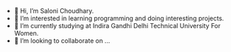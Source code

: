 - 👋 Hi, I’m Saloni Choudhary.
- 👀 I’m interested in learning programming and doing interesting projects.
- 🌱 I’m currently studying at Indira Gandhi Delhi Technical University For Women.
- 💞️ I’m looking to collaborate on ...

<!---
Saloni029/Saloni029 is a ✨ special ✨ repository because its `README.md` (this file) appears on your GitHub profile.
You can click the Preview link to take a look at your changes.
--->
